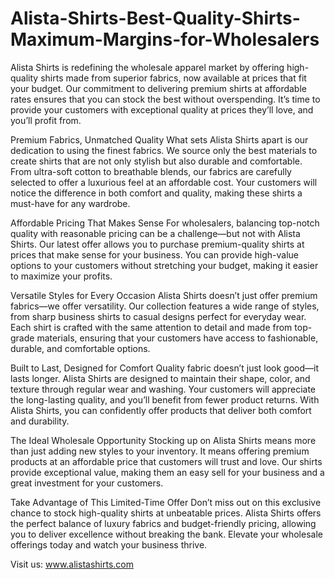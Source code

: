 # Alista-Shirts-Best-Quality-Shirts-Maximum-Margins-for-Wholesalers
Alista Shirts is redefining the wholesale apparel market by offering high-quality shirts made from superior fabrics, now available at prices that fit your budget. Our commitment to delivering premium shirts at affordable rates ensures that you can stock the best without overspending. It’s time to provide your customers with exceptional quality at prices they’ll love, and you’ll profit from.

Premium Fabrics, Unmatched Quality
What sets Alista Shirts apart is our dedication to using the finest fabrics. We source only the best materials to create shirts that are not only stylish but also durable and comfortable. From ultra-soft cotton to breathable blends, our fabrics are carefully selected to offer a luxurious feel at an affordable cost. Your customers will notice the difference in both comfort and quality, making these shirts a must-have for any wardrobe.

Affordable Pricing That Makes Sense
For wholesalers, balancing top-notch quality with reasonable pricing can be a challenge—but not with Alista Shirts. Our latest offer allows you to purchase premium-quality shirts at prices that make sense for your business. You can provide high-value options to your customers without stretching your budget, making it easier to maximize your profits.

Versatile Styles for Every Occasion
Alista Shirts doesn’t just offer premium fabrics—we offer versatility. Our collection features a wide range of styles, from sharp business shirts to casual designs perfect for everyday wear. Each shirt is crafted with the same attention to detail and made from top-grade materials, ensuring that your customers have access to fashionable, durable, and comfortable options.

Built to Last, Designed for Comfort
Quality fabric doesn’t just look good—it lasts longer. Alista Shirts are designed to maintain their shape, color, and texture through regular wear and washing. Your customers will appreciate the long-lasting quality, and you’ll benefit from fewer product returns. With Alista Shirts, you can confidently offer products that deliver both comfort and durability.

The Ideal Wholesale Opportunity
Stocking up on Alista Shirts means more than just adding new styles to your inventory. It means offering premium products at an affordable price that customers will trust and love. Our shirts provide exceptional value, making them an easy sell for your business and a great investment for your customers.

Take Advantage of This Limited-Time Offer
Don’t miss out on this exclusive chance to stock high-quality shirts at unbeatable prices. Alista Shirts offers the perfect balance of luxury fabrics and budget-friendly pricing, allowing you to deliver excellence without breaking the bank. Elevate your wholesale offerings today and watch your business thrive.

Visit us: www.alistashirts.com

